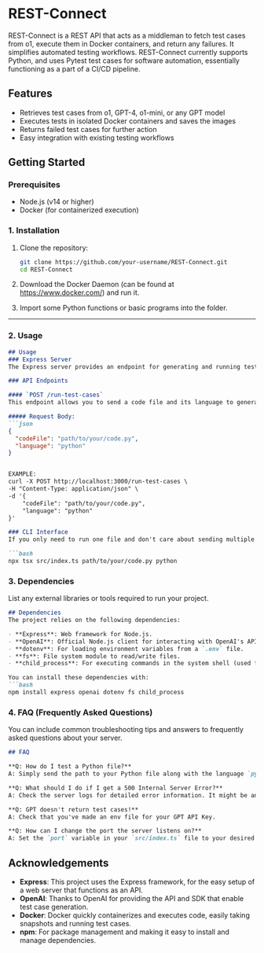 # REST-Connect
REST-Connect is a REST API that acts as a middleman to fetch test cases from o1, execute them in Docker containers, and return any failures. It simplifies automated testing workflows.
REST-Connect currently supports Python, and uses Pytest test cases for software automation, essentially functioning as a part of a CI/CD pipeline.

## Features
- Retrieves test cases from o1, GPT-4, o1-mini, or any GPT model
- Executes tests in isolated Docker containers and saves the images
- Returns failed test cases for further action
- Easy integration with existing testing workflows

## Getting Started

### Prerequisites
- Node.js (v14 or higher)
- Docker (for containerized execution)

### **1. Installation**
1. Clone the repository:
   ```sh
   git clone https://github.com/your-username/REST-Connect.git
   cd REST-Connect

2. Download the Docker Daemon (can be found at https://www.docker.com/) and run it.
   
3. Import some Python functions or basic programs into the folder.
---

### **2. Usage**

```markdown
## Usage
### Express Server
The Express server provides an endpoint for generating and running test cases for a given code file.

### API Endpoints

#### `POST /run-test-cases`
This endpoint allows you to send a code file and its language to generate and run test cases.

##### Request Body:
```json
{
  "codeFile": "path/to/your/code.py", 
  "language": "python"                 
}

```
```markdown

EXAMPLE:
curl -X POST http://localhost:3000/run-test-cases \  
-H "Content-Type: application/json" \  
-d '{  
    "codeFile": "path/to/your/code.py",  
    "language": "python"  
}'
```
```markdown
### CLI Interface
If you only need to run one file and don't care about sending multiple and executing, you can perform:

```bash
npx tsx src/index.ts path/to/your/code.py python
```

### **3. Dependencies**
List any external libraries or tools required to run your project.

```markdown
## Dependencies
The project relies on the following dependencies:

- **Express**: Web framework for Node.js.
- **OpenAI**: Official Node.js client for interacting with OpenAI's API.
- **dotenv**: For loading environment variables from a `.env` file.
- **fs**: File system module to read/write files.
- **child_process**: For executing commands in the system shell (used for Docker).

You can install these dependencies with:
```bash
npm install express openai dotenv fs child_process
```


### **4. FAQ (Frequently Asked Questions)**
You can include common troubleshooting tips and answers to frequently asked questions about your server.

```markdown
## FAQ

**Q: How do I test a Python file?**  
A: Simply send the path to your Python file along with the language `python` as parameters in the `POST /run-test-cases` request, or perform a CLI Interface request as detailed above.

**Q: What should I do if I get a 500 Internal Server Error?**  
A: Check the server logs for detailed error information. It might be an issue with the OpenAI API or the code you’re testing.

**Q: GPT doesn't return test cases!**
A: Check that you've made an env file for your GPT API Key.

**Q: How can I change the port the server listens on?**  
A: Set the `port` variable in your `src/index.ts` file to your desired port number.
```

## Acknowledgements

- **Express**: This project uses the Express framework, for the easy setup of a web server that functions as an API.
- **OpenAI**: Thanks to OpenAI for providing the API and SDK that enable test case generation.
- **Docker**: Docker quickly containerizes and executes code, easily taking snapshots and running test cases.
- **npm**: For package management and making it easy to install and manage dependencies.

